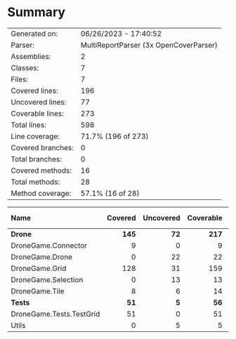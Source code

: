 ﻿# Summary
|||
|:---|:---|
| Generated on: | 06/26/2023 - 17:40:52 |
| Parser: | MultiReportParser (3x OpenCoverParser) |
| Assemblies: | 2 |
| Classes: | 7 |
| Files: | 7 |
| Covered lines: | 196 |
| Uncovered lines: | 77 |
| Coverable lines: | 273 |
| Total lines: | 598 |
| Line coverage: | 71.7% (196 of 273) |
| Covered branches: | 0 |
| Total branches: | 0 |
| Covered methods: | 16 |
| Total methods: | 28 |
| Method coverage: | 57.1% (16 of 28) |

|**Name**|**Covered**|**Uncovered**|**Coverable**|**Total**|**Line coverage**|**Covered**|**Total**|**Branch coverage**|**Covered**|**Total**|**Method coverage**|
|:---|---:|---:|---:|---:|---:|---:|---:|---:|---:|---:|---:|
|**Drone**|**145**|**72**|**217**|**489**|**66.8%**|**0**|**0**|****|**13**|**24**|**54.1%**|
|DroneGame.Connector|9|0|9|23|100%|0|0||1|1|100%|
|DroneGame.Drone|0|22|22|53|0%|0|0||0|2|0%|
|DroneGame.Grid|128|31|159|330|80.5%|0|0||11|16|68.7%|
|DroneGame.Selection|0|13|13|40|0%|0|0||0|2|0%|
|DroneGame.Tile|8|6|14|43|57.1%|0|0||1|3|33.3%|
|**Tests**|**51**|**5**|**56**|**109**|**91%**|**0**|**0**|****|**3**|**4**|**75%**|
|DroneGame.Tests.TestGrid|51|0|51|98|100%|0|0||3|3|100%|
|Utils|0|5|5|11|0%|0|0||0|1|0%|
